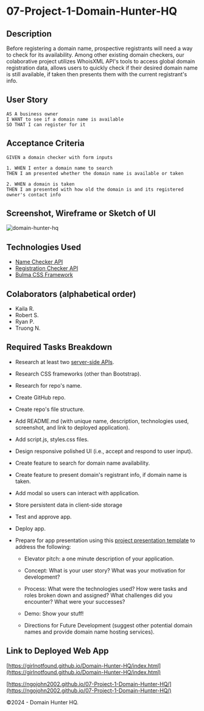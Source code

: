 # 07-Project-1-Domain-Hunter-HQ

## Description

Before registering a domain name, prospective registrants will need a way to check for its availability. Among other existing domain checkers, our colaborative project utilizes WhoisXML API's tools to access global domain registration data, allows users to quickly check if their desired domain name is still available, if taken then presents them with the current registrant's info.

## User Story

```
AS A business owner
I WANT to see if a domain name is available
SO THAT I can register for it
```

## Acceptance Criteria

```
GIVEN a domain checker with form inputs

1. WHEN I enter a domain name to search
THEN I am presented whether the domain name is available or taken

2. WHEN a domain is taken
THEN I am presented with how old the domain is and its registered owner's contact info
```

## Screenshot, Wireframe or Sketch of UI

![domain-hunter-hq](https://github.com/girlnotfound/Domain-Hunter-HQ/assets/30459021/e73c0d67-ab9f-4970-a9d3-230d094c6432)


## Technologies Used

- [Name Checker API](https://domain-availability.whoisxmlapi.com/api)
- [Registration Checker API](https://whois.whoisxmlapi.com/)
- [Bulma CSS Framework](https://bulma.io/)

## Colaborators (alphabetical order)
- Kaila R.
- Robert S.
- Ryan P.
- Truong N.

## Required Tasks Breakdown 

- Research at least two [server-side APIs](https://coding-boot-camp.github.io/full-stack/apis/api-resources).
- Research CSS frameworks (other than Bootstrap).
- Research for repo's name.
- Create GitHub repo.
- Create repo's file structure.
- Add README.md (with unique name, description, technologies used, screenshot, and link to deployed application).
- Add script.js, styles.css files.
- Design responsive polished UI (i.e., accept and respond to user input).
- Create feature to search for domain name availability.
- Create feature to present domain's registrant info, if domain name is taken.
- Add modal so users can interact with application.
- Store persistent data in client-side storage
- Test and approve app.
- Deploy app.
- Prepare for app presentation using this [project presentation template](https://docs.google.com/presentation/d/10QaO9KH8HtUXj__81ve0SZcpO5DbMbqqQr4iPpbwKks/edit?usp=sharing) to address the following: 

    * Elevator pitch: a one minute description of your application.

    * Concept: What is your user story? What was your motivation for development?

    * Process: What were the technologies used? How were tasks and roles broken down and assigned? What challenges did you encounter? What were your successes?

    * Demo: Show your stuff!

    * Directions for Future Development (suggest other potential domain names and provide domain name hosting services).



## Link to Deployed Web App
[https://girlnotfound.github.io/Domain-Hunter-HQ/index.html](https://girlnotfound.github.io/Domain-Hunter-HQ/index.html)

[https://ngojohn2002.github.io/07-Project-1-Domain-Hunter-HQ/](https://ngojohn2002.github.io/07-Project-1-Domain-Hunter-HQ/)

&copy;2024 - Domain Hunter HQ.
